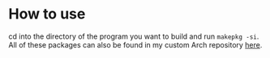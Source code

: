 # How to use
cd into the directory of the program you want to build and run `makepkg -si`. All of these packages can also be found in my custom Arch repository [here](https://git.cbps.xyz/swindlesmccoop/swindles-arch-packages).
